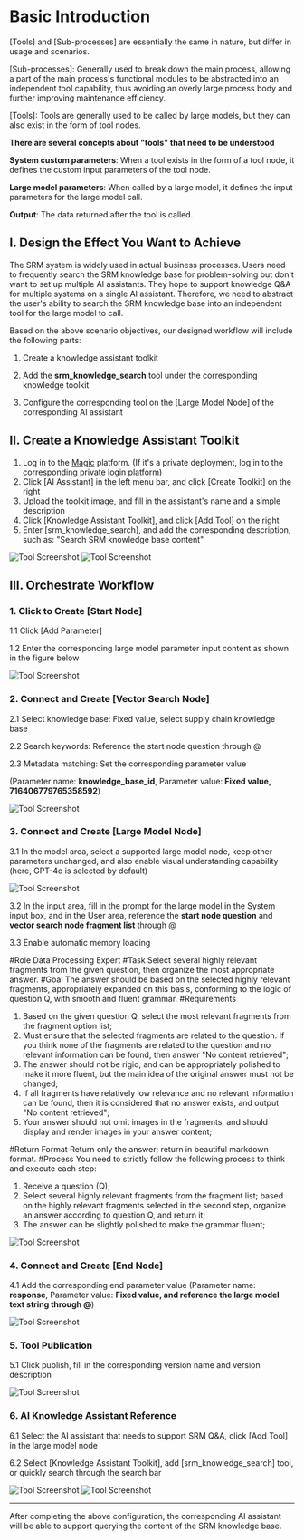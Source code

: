 # Basic Introduction
[Tools] and [Sub-processes] are essentially the same in nature, but differ in usage and scenarios.

[Sub-processes]: Generally used to break down the main process, allowing a part of the main process's functional modules to be abstracted into an independent tool capability, thus avoiding an overly large process body and further improving maintenance efficiency.

[Tools]: Tools are generally used to be called by large models, but they can also exist in the form of tool nodes.

**There are several concepts about "tools" that need to be understood**

**System custom parameters**: When a tool exists in the form of a tool node, it defines the custom input parameters of the tool node.

**Large model parameters**: When called by a large model, it defines the input parameters for the large model call.

**Output**: The data returned after the tool is called.

## I. Design the Effect You Want to Achieve
The SRM system is widely used in actual business processes. Users need to frequently search the SRM knowledge base for problem-solving but don't want to set up multiple AI assistants. They hope to support knowledge Q&A for multiple systems on a single AI assistant. Therefore, we need to abstract the user's ability to search the SRM knowledge base into an independent tool for the large model to call.

Based on the above scenario objectives, our designed workflow will include the following parts:

1. Create a knowledge assistant toolkit

2. Add the **srm_knowledge_search** tool under the corresponding knowledge toolkit

3. Configure the corresponding tool on the [Large Model Node] of the corresponding AI assistant

## II. Create a Knowledge Assistant Toolkit
1. Log in to the [Magic](https://www.letsmagic.cn/login) platform. (If it's a private deployment, log in to the corresponding private login platform)
2. Click [AI Assistant] in the left menu bar, and click [Create Toolkit] on the right
3. Upload the toolkit image, and fill in the assistant's name and a simple description
4. Click [Knowledge Assistant Toolkit], and click [Add Tool] on the right
5. Enter [srm_knowledge_search], and add the corresponding description, such as: "Search SRM knowledge base content"

![Tool Screenshot](https://cdn.letsmagic.cn/static/img/tool-1.png)
![Tool Screenshot](https://cdn.letsmagic.cn/static/img/tool-2.png)

## III. Orchestrate Workflow
### 1. Click to Create [Start Node]
1.1 Click [Add Parameter]

1.2 Enter the corresponding large model parameter input content as shown in the figure below

![Tool Screenshot](https://cdn.letsmagic.cn/static/img/tool-3.png)

### 2. Connect and Create [Vector Search Node]
2.1 Select knowledge base: Fixed value, select supply chain knowledge base

2.2 Search keywords: Reference the start node question through @

2.3 Metadata matching: Set the corresponding parameter value

(Parameter name: **knowledge_base_id**, Parameter value: **Fixed value, 716406779765358592**)

![Tool Screenshot](https://cdn.letsmagic.cn/static/img/tool-4.png)

### 3. Connect and Create [Large Model Node]
3.1 In the model area, select a supported large model node, keep other parameters unchanged, and also enable visual understanding capability (here, GPT-4o is selected by default)

![Tool Screenshot](https://cdn.letsmagic.cn/static/img/tool-5.png)

3.2 In the input area, fill in the prompt for the large model in the System input box, and in the User area, reference the **start node question** and **vector search node fragment list** through @

3.3 Enable automatic memory loading

#Role
Data Processing Expert
#Task
Select several highly relevant fragments from the given question, then organize the most appropriate answer.
#Goal
The answer should be based on the selected highly relevant fragments, appropriately expanded on this basis, conforming to the logic of question Q, with smooth and fluent grammar.
#Requirements
1. Based on the given question Q, select the most relevant fragments from the fragment option list;
2. Must ensure that the selected fragments are related to the question. If you think none of the fragments are related to the question and no relevant information can be found, then answer "No content retrieved";
3. The answer should not be rigid, and can be appropriately polished to make it more fluent, but the main idea of the original answer must not be changed;
4. If all fragments have relatively low relevance and no relevant information can be found, then it is considered that no answer exists, and output "No content retrieved";
5. Your answer should not omit images in the fragments, and should display and render images in your answer content;

#Return Format
Return only the answer; return in beautiful markdown format.
#Process
You need to strictly follow the following process to think and execute each step:
1. Receive a question (Q);
2. Select several highly relevant fragments from the fragment list; based on the highly relevant fragments selected in the second step, organize an answer according to question Q, and return it;
3. The answer can be slightly polished to make the grammar fluent;

![Tool Screenshot](https://cdn.letsmagic.cn/static/img/tool-6.png)

### 4. Connect and Create [End Node]
4.1 Add the corresponding end parameter value (Parameter name: **response**, Parameter value: **Fixed value, and reference the large model text string through @**)
      
![Tool Screenshot](https://cdn.letsmagic.cn/static/img/tool-7.png)

### 5. Tool Publication
5.1 Click publish, fill in the corresponding version name and version description

![Tool Screenshot](https://cdn.letsmagic.cn/static/img/tool-8.png)

### 6. AI Knowledge Assistant Reference

6.1 Select the AI assistant that needs to support SRM Q&A, click [Add Tool] in the large model node

6.2 Select [Knowledge Assistant Toolkit], add [srm_knowledge_search] tool, or quickly search through the search bar

![Tool Screenshot](https://cdn.letsmagic.cn/static/img/tool-9.png)
![Tool Screenshot](https://cdn.letsmagic.cn/static/img/tool-10.png)

---
After completing the above configuration, the corresponding AI assistant will be able to support querying the content of the SRM knowledge base. 